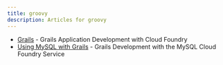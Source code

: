 ```yaml
---
title: groovy
description: Articles for groovy
---
```


* [Grails](/frameworks/java/spring/grails.html) - Grails Application Development with Cloud Foundry
* [Using MySQL with Grails](/services/mysql/grails-mysql.html) - Grails Development with the MySQL Cloud Foundry Service
